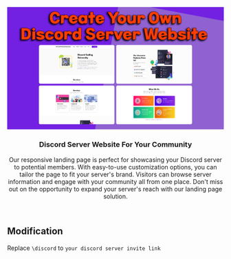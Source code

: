 <center>
  <img src="website.jpg">
  <br>
  <h3>Discord Server Website For Your Community</h3>
  <p>Our responsive landing page is perfect for showcasing your Discord server to potential members. With easy-to-use customization options, you can tailor the page to fit your server's brand. Visitors can browse server information and engage with your community all from one place. Don't miss out on the opportunity to expand your server's reach with our landing page solution.</p><br>
</center>

## Modification
Replace `\discord` to `your discord server invite link`
